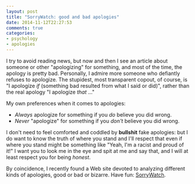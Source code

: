 ```yaml
---
layout: post
title: "SorryWatch: good and bad apologies"
date: 2014-11-12T22:27:53
comments: true
categories:
- psychology
- apologies
---
```

I try to avoid reading news, but now and then I see an article about someone or other "apologizing" for something, and most of the time, the apology is pretty bad. Personally, I admire more someone who defiantly refuses to apologize. The stupidest, most transparent copout, of course, is "I apologize *if* (something bad resulted from what I said or did)", rather than the real apology "I apologize *that* ..."

My own preferences when it comes to apologies:

- *Always* apologize for something if you *do* believe you did wrong.
- *Never* "apologize" for something if you *don't* believe you did wrong.

I don't need to feel comforted and coddled by **bullshit** fake apologies: but I do want to know the truth of where you stand and I'll respect that even if where you stand might be something like "Yeah, I'm a racist and proud of it!" I want you to look me in the eye and spit at me and say that, and I will at least respect you for being *honest*.

By coincidence, I recently found a Web site devoted to analyzing different kinds of apologies, good or bad or bizarre. Have fun: [SorryWatch](http://www.sorrywatch.com/).

